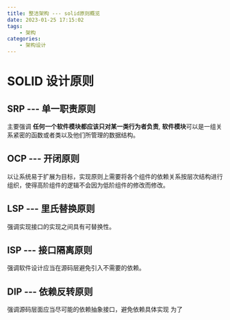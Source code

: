 ```yaml
---
title: 整洁架构 --- solid原则概览
date: 2023-01-25 17:15:02
tags:
    - 架构
categories:
    - 架构设计
---
```


# SOLID 设计原则

## SRP --- 单一职责原则

主要强调 **任何一个软件模块都应该只对某一类行为者负责**, **软件模块**可以是一组关系紧密的函数或者类以及他们所管理的数据结构。

## OCP --- 开闭原则

以让系统易于扩展为目标，实现原则上需要将各个组件的依赖关系按层次结构进行组织，使得高阶组件的逻辑不会因为低阶组件的修改而修改。

## LSP --- 里氏替换原则

强调实现接口的实现之间具有可替换性。

## ISP --- 接口隔离原则

强调软件设计应当在源码层避免引入不需要的依赖。

## DIP --- 依赖反转原则

强调源码层面应当尽可能的依赖抽象接口，避免依赖具体实现
为了
